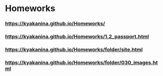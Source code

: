 # Homeworks
### https://kyakanina.github.io/Homeworks/
### https://kyakanina.github.io/Homeworks/1.2_passport.html
### https://kyakanina.github.io/Homeworks/folder/site.html
### https://kyakanina.github.io/Homeworks/folder/030_images.html
